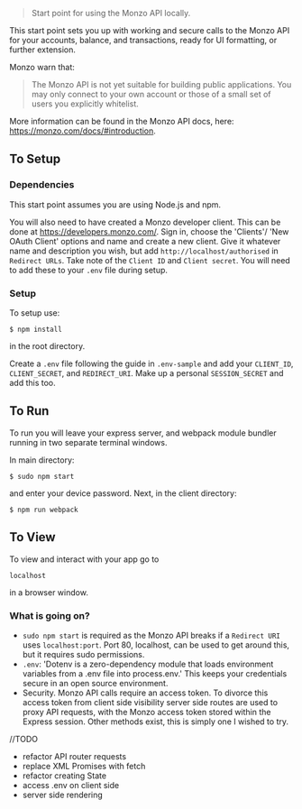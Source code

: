 > Start point for using the Monzo API locally.

This start point sets you up with working and secure calls to the Monzo API for your accounts, balance, and transactions, ready for UI formatting, or further extension.

Monzo warn that:
> The Monzo API is not yet suitable for building public applications.
> You may only connect to your own account or those of a small set of users you explicitly whitelist.

More information can be found in the Monzo API docs, here: https://monzo.com/docs/#introduction.

## To Setup
### Dependencies
This start point assumes you are using Node.js and npm.

You will also need to have created a Monzo developer client.  This can be done at https://developers.monzo.com/. Sign in, choose the 'Clients'/ 'New OAuth Client' options and name and create a new client.  Give it whatever name and description you wish, but add `http://localhost/authorised` in `Redirect URLs`.  Take note of the `Client ID` and `Client secret`.  You will need to add these to your `.env` file during setup.

### Setup
To setup use:
```
$ npm install
```
in the root directory.

Create a `.env` file following the guide in `.env-sample` and add your `CLIENT_ID`, `CLIENT_SECRET`, and `REDIRECT_URI`.  Make up a personal `SESSION_SECRET` and add this too.

## To Run
To run you will leave your express server, and webpack module bundler running in two separate terminal windows.

In main directory:
```
$ sudo npm start
```
and enter your device password. Next, in the client directory:
```
$ npm run webpack
```

## To View
To view and interact with your app go to
```
localhost
```
in a browser window.

### What is going on?
* `sudo npm start` is required as the Monzo API breaks if a `Redirect URI` uses `localhost:port`. Port 80, localhost, can be used to get around this, but it requires sudo permissions.
* `.env`: 'Dotenv is a zero-dependency module that loads environment variables from a .env file into process.env.' This keeps your credentials secure in an open source environment.
* Security. Monzo API calls require an access token. To divorce this access token from client side visibility server side routes are used to proxy API requests, with the Monzo access token stored within the Express session. Other methods exist, this is simply one I wished to try.

//TODO
* refactor API router requests
* replace XML Promises with fetch
* refactor creating State
* access .env on client side
* server side rendering
